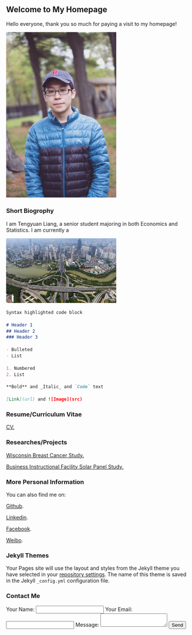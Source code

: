 ## Welcome to My Homepage

Hello everyone, thank you so much for paying a visit to my homepage!

<img src="image/IMG_8535.JPG" width="300">

### Short Biogrophy 

I am Tengyuan Liang, a senior student majoring in both Economics and Statistics. I am currently a 

<img src="image/aed388c7b8973216387257ae5c16a410.jpeg" width="300">

```markdown
Syntax highlighted code block

# Header 1
## Header 2
### Header 3

- Bulleted
- List

1. Numbered
2. List

**Bold** and _Italic_ and `Code` text

[Link](url) and ![Image](src)
```

### Resume/Curriculum Vitae

<a href="https://tengyuanliang.github.io/pdfs/Personal%20CV.pdf" target="_blank">CV.</a>

### Researches/Projects

<a href="https://tengyuanliang.github.io/pdfs/breast_cancer_wisconsin_analysis.pdf" target="_blank">Wisconsin Breast Cancer Study.</a>

<a href="https://tengyuanliang.github.io/pdfs/Project.pdf" target="_blank">Business Instructional Facility Solar Panel Study.</a>

### More Personal Information

You can also find me on: 

[Github](https://github.com/TengyuanLiang).

[Linkedin](https://www.linkedin.com/in/tengyuan-liang-60445815a?trk=people-guest_people_search-card).

[Facebook](https://www.facebook.com/profile.php?id=100010405030208).

[Weibo](https://www.weibo.com/u/3529785105?is_hot=1).

### Jekyll Themes

Your Pages site will use the layout and styles from the Jekyll theme you have selected in your [repository settings](https://github.com/TengyuanLiang/tengyuanliang.github.io/settings). The name of this theme is saved in the Jekyll `_config.yml` configuration file.

### Contact Me

<form
  action="https://formspree.io/tl13@illinois.edu"
  method="POST"
>

  <label>
    Your Name:
    <input type="text" name="Name">
  </label>
  
  <label>
    Your Email:
    <input type="email" name="Email">
  </label>
  
  <label>
    Message:
    <textarea name="message"></textarea>
  </label>
  
  <input type="submit" value="Send">
</form>


